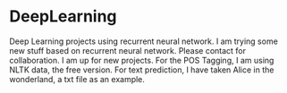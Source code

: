 # DeepLearning
Deep Learning projects using recurrent neural network.
I am trying some new stuff based on recurrent neural network. Please contact for collaboration. I am up for new projects.
For the POS Tagging, I am using NLTK data, the free version.
For text prediction, I have taken Alice in the wonderland, a txt file as an example.

